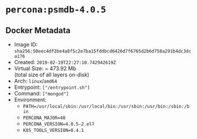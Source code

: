 # `percona:psmdb-4.0.5`

## Docker Metadata

- Image ID: `sha256:50eec4df2be4a8f5c2e7ba15fddbcd6426d7f6765d2b6d758a291b4dc3dca176`
- Created: `2019-02-19T22:27:10.742942619Z`
- Virtual Size: ~ 473.92 Mb  
  (total size of all layers on-disk)
- Arch: `linux`/`amd64`
- Entrypoint: `["/entrypoint.sh"]`
- Command: `["mongod"]`
- Environment:
  - `PATH=/usr/local/sbin:/usr/local/bin:/usr/sbin:/usr/bin:/sbin:/bin`
  - `PERCONA_MAJOR=40`
  - `PERCONA_VERSION=4.0.5-2.el7`
  - `K8S_TOOLS_VERSION=0.4.1`

